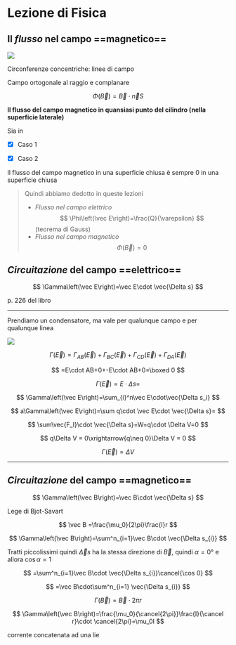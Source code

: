 # Lezione di Fisica


## Il _flusso_ nel campo ==magnetico==

![](https://i.imgur.com/jCGaSL3.jpg)

Circonferenze concentriche: linee di campo


Campo ortogonale al raggio e complanare


$$
\Phi\left(\vec B\right)=\vec B \cdot \vec n S
$$


**Il flusso del campo magnetico in quansiasi punto del cilindro (nella superficie laterale)**

Sia in 

 - [x] Caso 1
 - [x] Caso 2


Il flusso del campo magnetico in una superficie chiusa è sempre 0 in una superficie chiusa



> Quindi abbiamo dedotto in queste lezioni
>*  _Flusso nel campo elettrico_
> $$
> \Phi\left(\vec E\right)=\frac{Q}{\varepsilon}
> $$ (teorema di Gauss)
> * _Flusso nel campo magnetico_
> $$
> \Phi\left(\vec B\right)=0
> $$

## _Circuitazione_ del campo ==elettrico==

$$
\Gamma\left(\vec E\right)=\vec E\cdot \vec{\Delta s}
$$

p. 226 del libro

---

Prendiamo un condensatore, ma vale per qualunque campo e per qualunque linea

![](https://i.imgur.com/uSZPwN4.jpg)

$$
\Gamma\left(\vec E\right)=\Gamma_{AB}\left(\vec E\right)+\Gamma_{BC}\left(\vec E\right)+\Gamma_{CD}\left(\vec E\right)+\Gamma_{DA}\left(\vec E\right)
$$

$$
=E\cdot AB+0+-E\cdot AB+0=\boxed 0
$$


$$
\Gamma\left(\vec E\right)=E\cdot \Delta s=
$$


$$
\Gamma\left(\vec E\right)=\sum_{i}^n\vec E\cdot\vec{\Delta s_i}
$$


$$
a\Gamma\left(\vec E\right)=\sum q\cdot \vec E\cdot \vec{\Delta s}=
$$

$$
\sum\vec{F_I}\cdot \vec{\Delta s}=W=q\cdot \Delta V=0
$$


$$
q\Delta V = 0\xrightarrow{q\neq 0}\Delta V = 0 
$$


$$
\Gamma\left(\vec E\right)=\Delta V
$$


---

## _Circuitazione_ del campo ==magnetico==

$$
\Gamma\left(\vec B\right)=\vec B\cdot \vec{\Delta s}
$$

Lege di Bjot-Savart


$$
\vec B =\frac{\mu_0}{2\pi}\frac{I}r
$$

$$
\Gamma\left(\vec B\right)=\sum^n_{i=1}\vec B\cdot \vec{\Delta s_{i}}
$$


Tratti piccolissimi quindi $\vec \Delta s$ ha la stessa direzione di $\vec B$, quindi $\alpha = 0°$ e allora $\cos \alpha = 1$

$$
=\sum^n_{i=1}\vec B\cdot \vec{\Delta s_{i}}\cancel{\cos 0}
$$

$$
=\vec B\cdot\sum^n_{i=1} \vec{\Delta s_{i}}
$$

$$
\Gamma\left(\vec B\right)=\vec B\cdot2\pi r
$$

$$
\Gamma\left(\vec B\right)=\frac{\mu_0}{\cancel{2\pi}}\frac{I}{\cancel r}\cdot \cancel{2\pi}=\mu_0I
$$

corrente concatenata ad una lie
<!--stackedit_data:
eyJoaXN0b3J5IjpbNTM4NjMzMTQsMjI4MzQ3OTQ0LDUzNjMzMz
IzMywtNzc4NjM5NDc1XX0=
-->